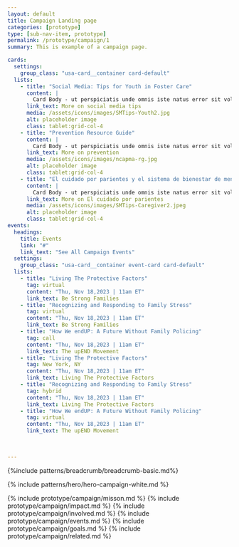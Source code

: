 ```yaml
---
layout: default
title: Campaign Landing page
categories: [prototype]
type: [sub-nav-item, prototype]
permalink: /prototype/campaign/1
summary: This is example of a campaign page.

cards:
  settings:
    group_class: "usa-card__container card-default"
  lists:
    - title: "Social Media: Tips for Youth in Foster Care"
      content: | 
        Card Body - ut perspiciatis unde omnis iste natus error sit voluptatem accusantium doloremque laudantium, totam rem aperiam, eaque ipsa quae perspiciatis unde omnis iste natus  
      link_text: More on social media tips
      media: /assets/icons/images/SMTips-Youth2.jpg
      alt: placeholder image
      class: tablet:grid-col-4
    - title: "Prevention Resource Guide"
      content: | 
        Card Body - ut perspiciatis unde omnis iste natus error sit voluptatem accusantium doloremque laudantium, totam rem aperiam, eaque ipsa quae perspiciatis unde omnis iste natus   
      link_text: More on prevention
      media: /assets/icons/images/ncapma-rg.jpg
      alt: placeholder image
      class: tablet:grid-col-4
    - title: "El cuidado por parientes y el sistema de bienestar de menores (Kinship Care and the Child Welfare System)"
      content: | 
        Card Body - ut perspiciatis unde omnis iste natus error sit voluptatem accusantium doloremque laudantium…  
      link_text: More on El cuidado por parientes
      media: /assets/icons/images/SMTips-Caregiver2.jpeg
      alt: placeholder image
      class: tablet:grid-col-4
events:
  headings:
    title: Events
    link: "#"
    link_text: "See All Campaign Events"
  settings:
    group_class: "usa-card__container event-card card-default"
  lists:
    - title: "Living The Protective Factors"
      tag: virtual
      content: "Thu, Nov 18,2023 | 11am ET"
      link_text: Be Strong Families
    - title: "Recognizing and Responding to Family Stress"
      tag: virtual
      content: "Thu, Nov 18,2023 | 11am ET"
      link_text: Be Strong Families
    - title: "How We endUP: A Future Without Family Policing"
      tag: call
      content: "Thu, Nov 18,2023 | 11am ET"
      link_text: The upEND Movement
    - title: "Living The Protective Factors"
      tag: New York, NY
      content: "Thu, Nov 18,2023 | 11am ET"
      link_text: Living The Protective Factors
    - title: "Recognizing and Responding to Family Stress"
      tag: hybrid
      content: "Thu, Nov 18,2023 | 11am ET"
      link_text: Living The Protective Factors
    - title: "How We endUP: A Future Without Family Policing"
      tag: virtual
      content: "Thu, Nov 18,2023 | 11am ET"
      link_text: The upEND Movement
    

      
---
```

<style>
  .usa-card__media{
    order: 0;
  }
  .usa-card__body{
    margin-top: 1rem;
    margin-bottom: 1rem;
  }
</style>

{%include patterns/breadcrumb/breadcrumb-basic.md%}

{% include patterns/hero/hero-campaign-white.md %}

{% include prototype/campaign/misson.md %}
{% include prototype/campaign/impact.md %}
{% include prototype/campaign/involved.md %}
{% include prototype/campaign/events.md %}
{% include prototype/campaign/goals.md %}
{% include prototype/campaign/related.md %}